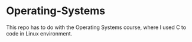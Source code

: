 # Operating-Systems
This repo has to do with the Operating Systems course, where I used C to code in Linux environment.
